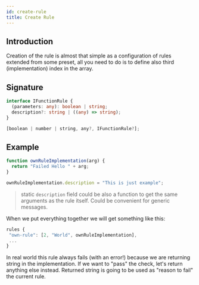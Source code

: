 ```yaml
---
id: create-rule
title: Create Rule
---
```


## Introduction

Creation of the rule is almost that simple as a configuration of rules extended from some preset, all you need to do is to define also third (implementation) index in the array.

## Signature

```ts
interface IFunctionRule {
  (parameters: any): boolean | string;
  description?: string | ((any) => string);
}

[boolean | number | string, any?, IFunctionRule?];
```

## Example

```js
function ownRuleImplementation(arg) {
  return "Failed Hello " + arg;
}

ownRuleImplementation.description = "This is just example";
```

> static `description` field could be also a function to get the same arguments as the rule itself. Could be convenient for generic messages.

When we put everything together we will get something like this:

```js
rules {
 "own-rule": [2, "World", ownRuleImplementation],
 ...
}
```

In real world this rule always fails (with an error!) because we are returning string in the implementation. If we want to "pass" the check, let's return anything else instead. Returned string is going to be used as "reason to fail" the current rule.

